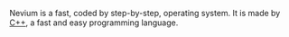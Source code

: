 Nevium is a fast, coded by step-by-step, operating system. It is made by [C++](https://en.wikipedia.org/wiki/C++), a fast and easy programming language.
